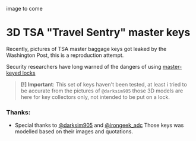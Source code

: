 image to come

3D TSA "Travel Sentry" master keys
=========
Recently, pictures of TSA master baggage keys got leaked by the Washington Post, this is a reproduction attempt.

Security researchers have long warned of the dangers of using [master-keyed locks](http://www.crypto.com/masterkey.html)

> **[!] Important**: This set of keys haven't been tested, at least i tried to be accurate from the pictures of ```@darksim905``` those 3D models are here for key collectors only, not intended to be put on a lock.

### Thanks:
- Special thanks to [@darksim905](https://twitter.com/darksim905) and [@irongeek_adc](https://twitter.com/irongeek_adc/status/640907196197404672) Those keys was modelled based on their images and quotations.